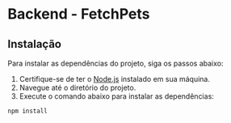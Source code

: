 # Backend - FetchPets

## Instalação

Para instalar as dependências do projeto, siga os passos abaixo:

1. Certifique-se de ter o [Node.js](https://nodejs.org/) instalado em sua máquina.
2. Navegue até o diretório do projeto.
3. Execute o comando abaixo para instalar as dependências:

```sh
npm install